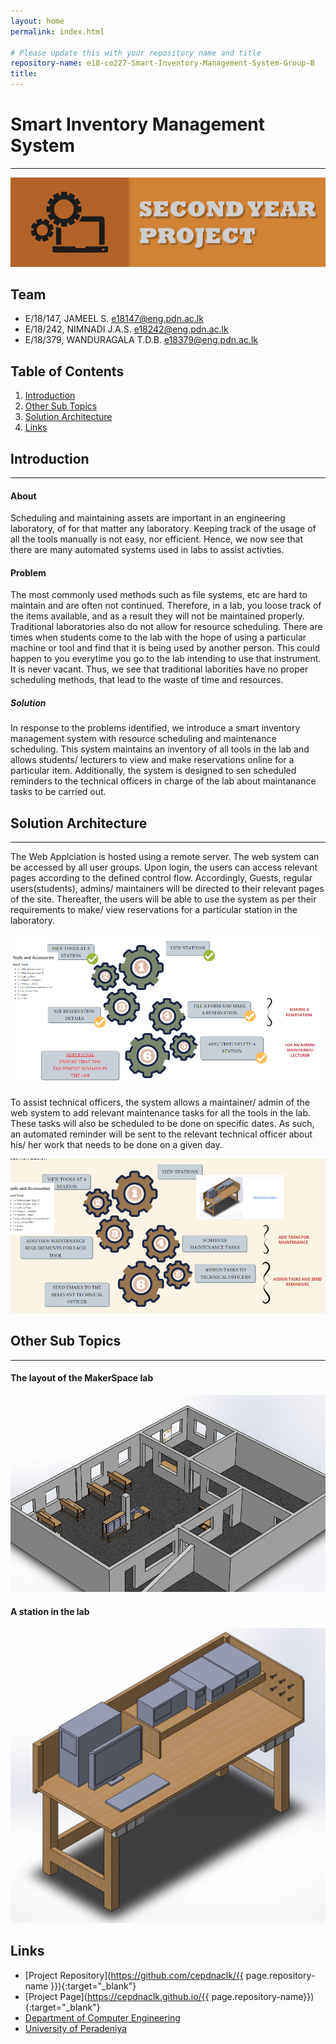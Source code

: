 ```yaml
---
layout: home
permalink: index.html

# Please update this with your repository name and title
repository-name: e18-co227-Smart-Inventory-Management-System-Group-B
title:
---
```


[comment]: # "This is the standard layout for the project, but you can clean this and use your own template"

# Smart Inventory Management System

---

![Sample Image](./images/cover_page.jpg)


## Team
-  E/18/147, JAMEEL S.  [e18147@eng.pdn.ac.lk](mailto:name@email.com)
-  E/18/242, NIMNADI J.A.S.  [e18242@eng.pdn.ac.lk](mailto:name@email.com)
-  E/18/379, WANDURAGALA T.D.B.  [e18379@eng.pdn.ac.lk](mailto:name@email.com)

## Table of Contents
1. [Introduction](#introduction)
2. [Other Sub Topics](#other-sub-topics)
3. [Solution Architecture](#solution-architecture)
4. [Links](#links)


## Introduction
---

#### About

Scheduling and maintaining assets are important in an engineering laboratory, of for that matter any laboratory. Keeping track of the usage of all the tools manually is not easy, nor efficient. Hence, we now see that there are many automated systems used in labs to assist activties. 

#### Problem

The most commonly used methods such as file systems, etc are hard to maintain and are often not continued. Therefore, in a lab, you loose track of the items available, and as a result they will not be maintained properly. 
Traditional laboratories also do not allow for resource scheduling. There are times when students come to the lab with the hope of using a particular machine or tool and find that it is being used by another person. This could happen to you everytime you go to the lab intending to use that instrument. It is never vacant.
Thus, we see that traditional laborities have no proper scheduling methods, that lead to the waste of time and resources.

##### Solution

In response to the problems identified, we introduce a smart inventory management system with resource scheduling and maintenance scheduling. This system maintains an inventory of all tools in the lab and allows students/ lecturers to view and make reservations online for a particular item.
Additionally, the system is designed to sen scheduled reminders to the technical officers in charge of the lab about maintanance tasks to be carried out. 


## Solution Architecture
---

The Web Applciation is hosted using a remote server. The web system can be accessed by all user groups. Upon login, the users can access relevant pages according to the defined control flow. Accordingly, Guests, regular users(students), admins/ maintainers will be directed to their relevant pages of the site.
Thereafter, the users will be able to use the system as per their requirements to make/ view reservations for a particular station in the laboratory. 

![Sample Image](./images/SolArchScheduling.png)

To assist technical officers, the system allows a maintainer/ admin of the web system to add relevant maintenance tasks for all the tools in the lab. These tasks will also be scheduled to be done on specific dates. As such, an automated reminder will be sent to the relevant technical officer about his/ her work that needs to be done on a given day.

![Sample Image](./images/SolArchMaintenance.png)


## Other Sub Topics
---

#### The layout of the MakerSpace lab

![Sample Image](./images/lab_view.jpg)


#### A station in the lab

![Sample Image](./images/station.jpg)


## Links

- [Project Repository](https://github.com/cepdnaclk/{{ page.repository-name }}){:target="_blank"}
- [Project Page](https://cepdnaclk.github.io/{{ page.repository-name}}){:target="_blank"}
- [Department of Computer Engineering](http://www.ce.pdn.ac.lk/)
- [University of Peradeniya](https://eng.pdn.ac.lk/)


[//]: # (Please refer this to learn more about Markdown syntax)
[//]: # (https://github.com/adam-p/markdown-here/wiki/Markdown-Cheatsheet)
